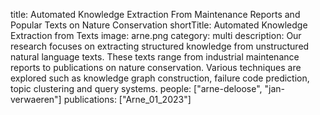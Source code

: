 title: Automated Knowledge Extraction From Maintenance Reports and Popular Texts on Nature Conservation
shortTitle: Automated Knowledge Extraction from Texts
image: arne.png
category: multi
description: Our research focuses on extracting structured knowledge from unstructured natural language texts. These texts range from industrial maintenance reports to publications on nature conservation. Various techniques are explored such as knowledge graph construction, failure code prediction, topic clustering and query systems.
people: ["arne-deloose", "jan-verwaeren"]
publications: ["Arne_01_2023"]